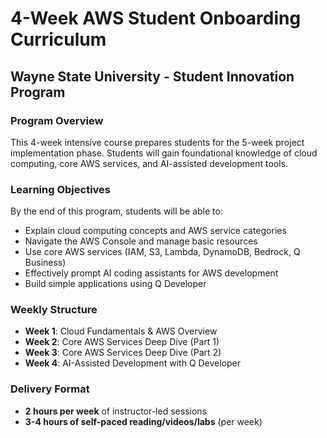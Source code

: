 # 4-Week AWS Student Onboarding Curriculum
## Wayne State University - Student Innovation Program

### Program Overview
This 4-week intensive course prepares students for the 5-week project implementation phase. Students will gain foundational knowledge of cloud computing, core AWS services, and AI-assisted development tools.

### Learning Objectives
By the end of this program, students will be able to:
- Explain cloud computing concepts and AWS service categories
- Navigate the AWS Console and manage basic resources
- Use core AWS services (IAM, S3, Lambda, DynamoDB, Bedrock, Q Business)
- Effectively prompt AI coding assistants for AWS development
- Build simple applications using Q Developer

### Weekly Structure
- **Week 1**: Cloud Fundamentals & AWS Overview
- **Week 2**: Core AWS Services Deep Dive (Part 1)
- **Week 3**: Core AWS Services Deep Dive (Part 2)
- **Week 4**: AI-Assisted Development with Q Developer

### Delivery Format
- **2 hours per week** of instructor-led sessions
- **3-4 hours of self-paced reading/videos/labs** (per week)
